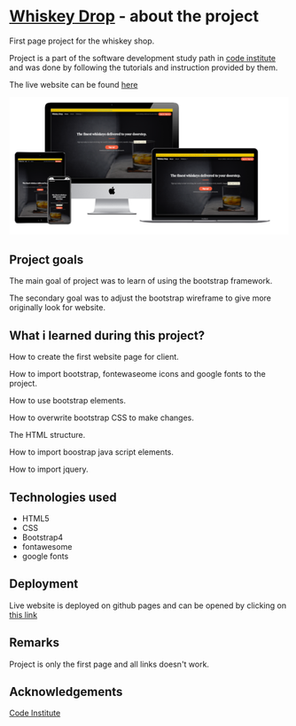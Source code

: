 # [Whiskey Drop](https://dejvoss.github.io/cs_whiskey_drop/) - about the project

First page project for the whiskey shop.

Project is a part of the software development study path in [code institute](https://codeinstitute.net/) and was done by following the tutorials and instruction provided by them.

The live website can be found [here](https://dejvoss.github.io/cs_whiskey_drop/)

![website mockups](images/mockup.png)

## Project goals

The main goal of project was to learn of using the bootstrap framework.

The secondary goal was to adjust the bootstrap wireframe to give more originally look for website.

## What i learned during this project?

How to create the first website page for client.

How to import bootstrap, fontewaseome icons and google fonts to the project.

How to use bootstrap elements.

How to overwrite bootstrap CSS to make changes.

The HTML structure.

How to import boostrap java script elements.

How to import jquery.
## Technologies used

* HTML5
* CSS
* Bootstrap4
* fontawesome
* google fonts


## Deployment

Live website is deployed on github pages and can be opened by clicking on [this link](https://dejvoss.github.io/cs_whiskey_drop/)
## Remarks

Project is only the first page and all links doesn't work.

## Acknowledgements

[Code Institute](https://codeinstitute.net/global/)
